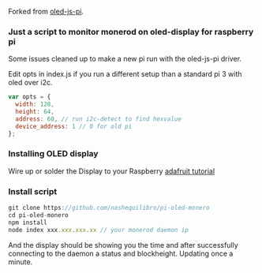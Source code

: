 Forked from [oled-js-pi](https://github.com/juddflamm/oled-js-pi).

### Just a script to monitor monerod on oled-display for raspberry pi

Some issues cleaned up to make a new pi run with the oled-js-pi driver.

Edit opts in index.js if you run a different setup than a standard pi 3 with oled over i2c.

```javascript
var opts = {
  width: 128,
  height: 64,
  address: 60, // run i2c-detect to find hexvalue
  device_address: 1 // 0 for old pi
};
```

### Installing OLED display

Wire up or solder the Display to your Raspberry
[adafruit tutorial](https://learn.adafruit.com/adafruits-raspberry-pi-lesson-4-gpio-setup/configuring-i2c)

### Install script

```javascript
git clone https://github.com/nashequilibro/pi-oled-monero
cd pi-oled-monero
npm install
node index xxx.xxx.xxx.xx // your monerod daemon ip
```

And the display should be showing you the time and after successfully connecting to the daemon a status and blockheight. Updating once a minute.
